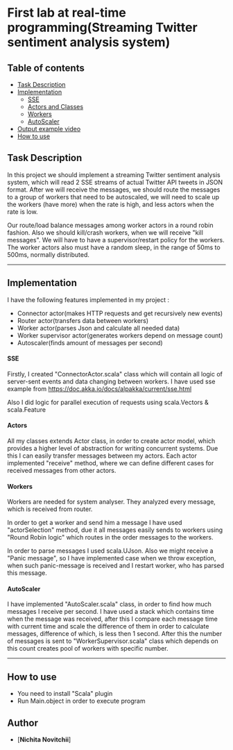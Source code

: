 # First lab at real-time programming(Streaming Twitter sentiment analysis system)
  
  ## Table of contents
  
  * [Task Description](#task-description)
  * [Implementation](#implementation)
     * [SSE](#sse) 
     * [Actors and Classes](#actors)
     * [Workers](#workers)
     * [AutoScaler](#autoscaler)
  * [Output example video](#output-example-video)
  * [How to use](#how-to-use)
  
## Task Description
In this project we should implement a streaming Twitter sentiment analysis system, which will read 2 SSE streams of actual Twitter API tweets in JSON format.
After we will receive the messages, we should route the messages to a group of workers that need to be autoscaled, we will need to scale up the workers (have more) when the rate is high, and less actors when the rate is low.

Our route/load balance messages among worker actors in a round robin fashion. Also we should kill/crash workers, when we will receive "kill messages".
We will have to have a supervisor/restart policy for the workers. The worker actors also must have a random sleep, in the range of 50ms to 500ms, normally distributed.

-------------------------

## Implementation 

I have the following features implemented in my project :
* Connector actor(makes HTTP requests and get recursively new events)
* Router actor(transfers data between workers)
* Worker actor(parses Json and calculate all needed data)
* Worker supervisor actor(generates workers depend on message count)
* Autoscaler(finds amount of messages per second)

#### SSE

Firstly, I created "ConnectorActor.scala" class which will contain all logic of server-sent events and data changing between workers.
I have used sse example from https://doc.akka.io/docs/alpakka/current/sse.html

Also I did logic for parallel execution of requests using scala.Vectors & scala.Feature

#### Actors 

All my classes extends Actor class, in order to create actor model, which provides a higher level of abstraction for writing concurrent systems.
Due this I can easily transfer messages between my actors.
Each actor implemented "receive" method, where we can define different cases for received messages from other actors.

#### Workers 

Workers are needed for system analyser. They analyzed every message, which is received from router.

In order to get a worker and send him a message I have used "actorSelection" method, due it all messages easily sends to workers using "Round Robin logic" which routes in the order messages to the workers.
 
In order to parse messages I used scala.UJson.
Also we might receive a "Panic message", so I have implemented case when we throw exception, when such panic-message is received and I restart worker, who has parsed this message.

#### AutoScaler

I have implemented "AutoScaler.scala" class, in order to find how much messages I receive per second. 
I have used a stack which contains time when the message was received, after this I compare each message time with current time and scale the difference of them in order to calculate messages, difference of which, is less then 1 second.
After this the number of messages is sent to "WorkerSupervisor.scala" class which depends on this count creates pool of workers with specific number. 

-------------------------

## How to use

- You need to install "Scala" plugin
- Run Main.object in order to execute program

## Author

* [**Nichita Novitchii**]
